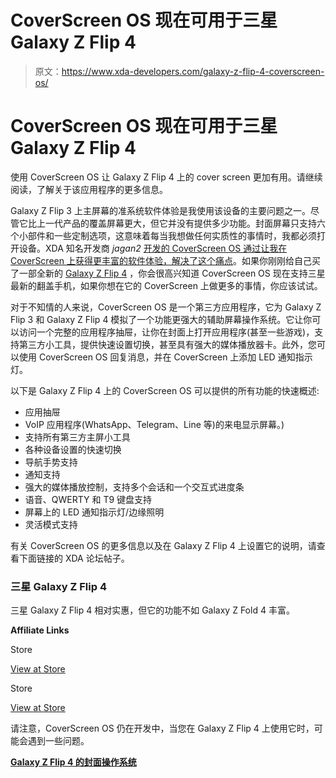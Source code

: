 # CoverScreen OS 现在可用于三星 Galaxy Z Flip 4

> 原文：<https://www.xda-developers.com/galaxy-z-flip-4-coverscreen-os/>

# CoverScreen OS 现在可用于三星 Galaxy Z Flip 4

使用 CoverScreen OS 让 Galaxy Z Flip 4 上的 cover screen 更加有用。请继续阅读，了解关于该应用程序的更多信息。

Galaxy Z Flip 3 上主屏幕的准系统软件体验是我使用该设备的主要问题之一。尽管它比上一代产品的覆盖屏幕更大，但它并没有提供多少功能。封面屏幕只支持六个小部件和一些定制选项，这意味着每当我想做任何实质性的事情时，我都必须打开设备。XDA 知名开发商 *jagan2* [开发的 CoverScreen OS 通过让我在 CoverScreen 上获得更丰富的软件体验，解决了这个痛点](https://www.xda-developers.com/galaxy-z-flip-3-coverscreen-os/)。如果你刚刚给自己买了一部全新的 [Galaxy Z Flip 4](https://www.xda-developers.com/samsung-galaxy-z-flip-4-hands-on/) ，你会很高兴知道 CoverScreen OS 现在支持三星最新的翻盖手机，如果你想在它的 CoverScreen 上做更多的事情，你应该试试。

对于不知情的人来说，CoverScreen OS 是一个第三方应用程序，它为 Galaxy Z Flip 3 和 Galaxy Z Flip 4 模拟了一个功能更强大的辅助屏幕操作系统。它让你可以访问一个完整的应用程序抽屉，让你在封面上打开应用程序(甚至一些游戏)，支持第三方小工具，提供快速设置切换，甚至具有强大的媒体播放器卡。此外，您可以使用 CoverScreen OS 回复消息，并在 CoverScreen 上添加 LED 通知指示灯。

以下是 Galaxy Z Flip 4 上的 CoverScreen OS 可以提供的所有功能的快速概述:

*   应用抽屉
*   VoIP 应用程序(WhatsApp、Telegram、Line 等)的来电显示屏幕。)
*   支持所有第三方主屏小工具
*   各种设备设置的快速切换
*   导航手势支持
*   通知支持
*   强大的媒体播放控制，支持多个会话和一个交互式进度条
*   语音、QWERTY 和 T9 键盘支持
*   屏幕上的 LED 通知指示灯/边缘照明
*   灵活模式支持

有关 CoverScreen OS 的更多信息以及在 Galaxy Z Flip 4 上设置它的说明，请查看下面链接的 XDA 论坛帖子。

### 三星 Galaxy Z Flip 4

三星 Galaxy Z Flip 4 相对实惠，但它的功能不如 Galaxy Z Fold 4 丰富。

**Affiliate Links**

Store

[View at Store](https://shop-links.co/1784495044949241174?u1=09ad5f2f-7386-4d9d-bcde-832a2cf4bf88)

Store

[View at Store](https://shop-links.co/1784495046095397345?u1=1d26287d-be04-431e-96c6-01157be72158)

请注意，CoverScreen OS 仍在开发中，当您在 Galaxy Z Flip 4 上使用它时，可能会遇到一些问题。

**[Galaxy Z Flip 4 的封面操作系统](https://forum.xda-developers.com/t/coverscreen-os-now-ready-for-z-flip-4-a-mini-os-for-your-cover-screen.4480705/)**